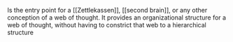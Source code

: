 Is the entry point for a [[Zettlekassen]], [[second brain]], or any other conception of a web of thought. It provides an organizational structure for a web of thought, without having to constrict that web to a hierarchical structure